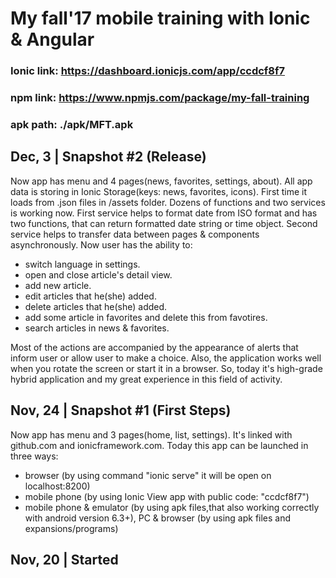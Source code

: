 # My fall'17 mobile training with Ionic & Angular #
### Ionic link: https://dashboard.ionicjs.com/app/ccdcf8f7 ###
### npm link: https://www.npmjs.com/package/my-fall-training ###
### apk path: ./apk/MFT.apk ###

## Dec, 3 | Snapshot #2 (Release) ##
Now app has menu and 4 pages(news, favorites, settings, about).
All app data is storing in Ionic Storage(keys: news, favorites, icons). First time it loads from .json files in /assets folder.
Dozens of functions and two services is working now.
First service helps to format date from ISO format and has two functions, that can return formatted date string or time object. 
Second service helps to transfer data between pages & components asynchronously.
Now user has the ability to:
- switch language in settings.
- open and close article's detail view.
- add new article.
- edit articles that he(she) added.
- delete articles that he(she) added.
- add some article in favorites and delete this from favotires.
- search articles in news & favorites.

Most of the actions are accompanied by the appearance of alerts that inform user or allow user to make a choice.
Also, the application works well when you rotate the screen or start it in a browser.
So, today it's high-grade hybrid application and my great experience in this field of activity.

## Nov, 24 | Snapshot #1 (First Steps) ##
Now app has menu and 3 pages(home, list, settings). 
It's linked with github.com and ionicframework.com. 
Today this app can be launched in three ways:
- browser (by using command "ionic serve" it will be open on localhost:8200)
- mobile phone (by using Ionic View app with public code: "ccdcf8f7")
- mobile phone & emulator (by using apk files,that also working correctly with android version 6.3+), 
  PC & browser (by using apk files and expansions/programs)

## Nov, 20 | Started ##

